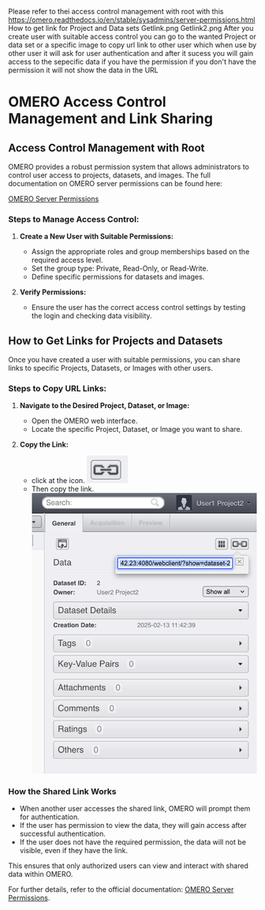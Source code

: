Please refer to thei access control management with root with this https://omero.readthedocs.io/en/stable/sysadmins/server-permissions.html
How to get link for Project and Data sets
Getlink.png
Getlink2.png
After you create user with suitable access control you can go to the wanted Project or data set or a specific image to copy url link to other user which when use by other user it will ask for user authentication and after it sucess you will gain access to the sepecific data if you have the permission if you don't have the permission it will not show the data in the URL 

# OMERO Access Control Management and Link Sharing

## Access Control Management with Root

OMERO provides a robust permission system that allows administrators to control user access to projects, datasets, and images. The full documentation on OMERO server permissions can be found here:

[OMERO Server Permissions](https://omero.readthedocs.io/en/stable/sysadmins/server-permissions.html)

### Steps to Manage Access Control:
1. **Create a New User with Suitable Permissions:**
   - Assign the appropriate roles and group memberships based on the required access level.
   - Set the group type: Private, Read-Only, or Read-Write.
   - Define specific permissions for datasets and images.

2. **Verify Permissions:**
   - Ensure the user has the correct access control settings by testing the login and checking data visibility.

## How to Get Links for Projects and Datasets

Once you have created a user with suitable permissions, you can share links to specific Projects, Datasets, or Images with other users.

### Steps to Copy URL Links:
1. **Navigate to the Desired Project, Dataset, or Image:**
   - Open the OMERO web interface.
   - Locate the specific Project, Dataset, or Image you want to share.

2. **Copy the Link:**
   - click at the icon.
   ![Get Link Option](https://github.com/DBK333/Omero-DataPortal/blob/main/InstructionImages/GetLinks2.png)
   - Then copy the link.
   ![Get Link Option](https://github.com/DBK333/Omero-DataPortal/blob/main/InstructionImages/GetLinks.png)

### How the Shared Link Works
- When another user accesses the shared link, OMERO will prompt them for authentication.
- If the user has permission to view the data, they will gain access after successful authentication.
- If the user does not have the required permission, the data will not be visible, even if they have the link.

This ensures that only authorized users can view and interact with shared data within OMERO.

For further details, refer to the official documentation: [OMERO Server Permissions](https://omero.readthedocs.io/en/stable/sysadmins/server-permissions.html).
